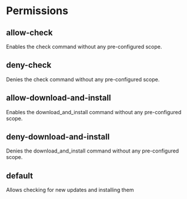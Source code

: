 # Permissions

## allow-check

Enables the check command without any pre-configured scope.

## deny-check

Denies the check command without any pre-configured scope.

## allow-download-and-install

Enables the download_and_install command without any pre-configured scope.

## deny-download-and-install

Denies the download_and_install command without any pre-configured scope.

## default

Allows checking for new updates and installing them

